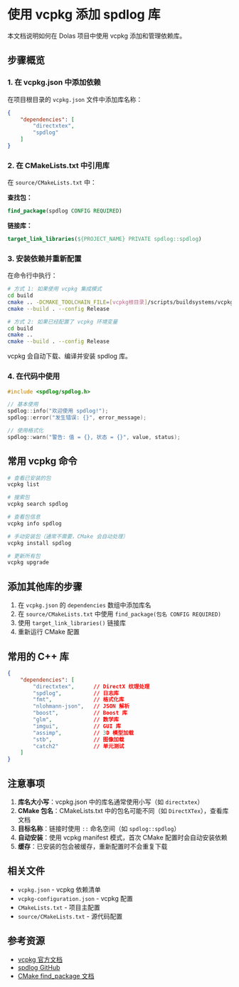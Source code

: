 # 使用 vcpkg 添加 spdlog 库

本文档说明如何在 Dolas 项目中使用 vcpkg 添加和管理依赖库。

## 步骤概览

### 1. 在 vcpkg.json 中添加依赖

在项目根目录的 `vcpkg.json` 文件中添加库名称：

```json
{
    "dependencies": [
        "directxtex",
        "spdlog"
    ]
}
```

### 2. 在 CMakeLists.txt 中引用库

在 `source/CMakeLists.txt` 中：

**查找包：**
```cmake
find_package(spdlog CONFIG REQUIRED)
```

**链接库：**
```cmake
target_link_libraries(${PROJECT_NAME} PRIVATE spdlog::spdlog)
```

### 3. 安装依赖并重新配置

在命令行中执行：

```bash
# 方式 1: 如果使用 vcpkg 集成模式
cd build
cmake .. -DCMAKE_TOOLCHAIN_FILE=[vcpkg根目录]/scripts/buildsystems/vcpkg.cmake
cmake --build . --config Release

# 方式 2: 如果已经配置了 vcpkg 环境变量
cd build
cmake ..
cmake --build . --config Release
```

vcpkg 会自动下载、编译并安装 spdlog 库。

### 4. 在代码中使用

```cpp
#include <spdlog/spdlog.h>

// 基本使用
spdlog::info("欢迎使用 spdlog!");
spdlog::error("发生错误: {}", error_message);

// 使用格式化
spdlog::warn("警告: 值 = {}, 状态 = {}", value, status);
```

## 常用 vcpkg 命令

```bash
# 查看已安装的包
vcpkg list

# 搜索包
vcpkg search spdlog

# 查看包信息
vcpkg info spdlog

# 手动安装包（通常不需要，CMake 会自动处理）
vcpkg install spdlog

# 更新所有包
vcpkg upgrade
```

## 添加其他库的步骤

1. 在 `vcpkg.json` 的 `dependencies` 数组中添加库名
2. 在 `source/CMakeLists.txt` 中使用 `find_package(包名 CONFIG REQUIRED)`
3. 使用 `target_link_libraries()` 链接库
4. 重新运行 CMake 配置

## 常用的 C++ 库

```json
{
    "dependencies": [
        "directxtex",      // DirectX 纹理处理
        "spdlog",          // 日志库
        "fmt",             // 格式化库
        "nlohmann-json",   // JSON 解析
        "boost",           // Boost 库
        "glm",             // 数学库
        "imgui",           // GUI 库
        "assimp",          // 3D 模型加载
        "stb",             // 图像加载
        "catch2"           // 单元测试
    ]
}
```

## 注意事项

1. **库名大小写**：vcpkg.json 中的库名通常使用小写（如 `directxtex`）
2. **CMake 包名**：CMakeLists.txt 中的包名可能不同（如 `DirectXTex`），查看库文档
3. **目标名称**：链接时使用 `::` 命名空间（如 `spdlog::spdlog`）
4. **自动安装**：使用 vcpkg manifest 模式，首次 CMake 配置时会自动安装依赖
5. **缓存**：已安装的包会被缓存，重新配置时不会重复下载

## 相关文件

- `vcpkg.json` - vcpkg 依赖清单
- `vcpkg-configuration.json` - vcpkg 配置
- `CMakeLists.txt` - 项目主配置
- `source/CMakeLists.txt` - 源代码配置

## 参考资源

- [vcpkg 官方文档](https://vcpkg.io/)
- [spdlog GitHub](https://github.com/gabime/spdlog)
- [CMake find_package 文档](https://cmake.org/cmake/help/latest/command/find_package.html)


